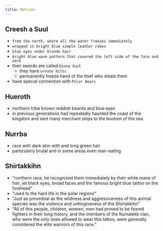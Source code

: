 ```yaml
---
title: Nations
---
```


## Creesh a Suul
- `from the north, where all the water freezes immediately`
- `wrapped in bright blue simple leather robes`
- `blue eyes under blonde hair`
- `bright blue wave pattern that covered the left side of the face and neck`
- their swords are called `Qinna Suul` 
  - they have `ornate hilts`
  - permanently freeze hand of the thief who steals them
- have special connection with `Polar Bears`

## Hueroth
- northern tribe known reddish beards and blue eyes
- in previous generations had repeatedly haunted the coast of the kingdom and sent many merchant ships to the bootom of the sea

## Nurrba
- race with dark skin with and long green hair
- particularly brutal and in some areas even man-eating

## Shirtakkihn
- "northern race, he recognized them immediately by their white mane of hair, jet black eyes, broad faces and the famous bright blue tattoo on the forehead"
- "used to the hard life in the polar regions"
- "Just as proverbial as the wildness and aggressiveness of this animal species was the violence and unforgiveness
of the Shirtakkihn"
- "All of this people, children, women, men had proved to be feared fighters in their long history, and the members of the
Kumatekk clan, who were the only ones allowed to wear this tattoo, were generally considered the elite warriors of this race."
